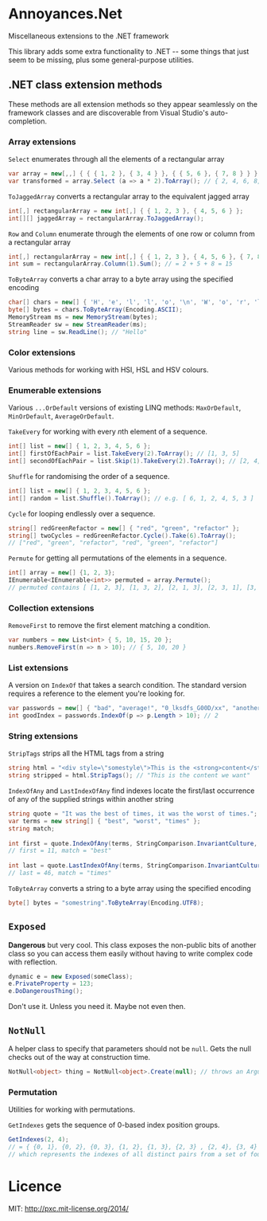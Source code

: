 # Annoyances.Net
Miscellaneous extensions to the .NET framework

This library adds some extra functionality to .NET -- some things that just seem to be missing, plus some general-purpose utilities.

## .NET class extension methods

These methods are all extension methods so they appear seamlessly on the framework classes and are discoverable from Visual Studio's auto-completion.

### Array extensions

`Select` enumerates through all the elements of a rectangular array

```csharp
var array = new[,,] { { { 1, 2 }, { 3, 4 } }, { { 5, 6 }, { 7, 8 } } };
var transformed = array.Select (a => a * 2).ToArray(); // { 2, 4, 6, 8, 10, 12, 14, 16 }
```

`ToJaggedArray` converts a rectangular array to the equivalent jagged array

```csharp
int[,] rectangularArray = new int[,] { { 1, 2, 3 }, { 4, 5, 6 } };    
int[][] jaggedArray = rectangularArray.ToJaggedArray();
```

`Row` and `Column` enumerate through the elements of one row or column from a rectangular array

```csharp
int[,] rectangularArray = new int[,] { { 1, 2, 3 }, { 4, 5, 6 }, { 7, 8, 9 } };
int sum = rectangularArray.Column(1).Sum(); // = 2 + 5 + 8 = 15
```

`ToByteArray` converts a char array to a byte array using the specified encoding

```csharp
char[] chars = new[] { 'H', 'e', 'l', 'l', 'o', '\n', 'W', 'o', 'r', 'l', 'd' };
byte[] bytes = chars.ToByteArray(Encoding.ASCII);
MemoryStream ms = new MemoryStream(bytes);
StreamReader sw = new StreamReader(ms);
string line = sw.ReadLine(); // "Hello"
```

### Color extensions

Various methods for working with HSI, HSL and HSV colours.

### Enumerable extensions

Various `...OrDefault` versions of existing LINQ methods: `MaxOrDefault`, `MinOrDefault`, `AverageOrDefault`.

`TakeEvery` for working with every *n*th element of a sequence.

```csharp
int[] list = new[] { 1, 2, 3, 4, 5, 6 };
int[] firstOfEachPair = list.TakeEvery(2).ToArray(); // [1, 3, 5]
int[] secondOfEachPair = list.Skip(1).TakeEvery(2).ToArray(); // [2, 4, 6]
```

`Shuffle` for randomising the order of a sequence.

```csharp
int[] list = new[] { 1, 2, 3, 4, 5, 6 };
int[] random = list.Shuffle().ToArray(); // e.g. [ 6, 1, 2, 4, 5, 3 ]
```

`Cycle` for looping endlessly over a sequence.

```csharp
string[] redGreenRefactor = new[] { "red", "green", "refactor" };
string[] twoCycles = redGreenRefactor.Cycle().Take(6).ToArray();
// ["red", "green", "refactor", "red", "green", "refactor"]
```

`Permute` for getting all permutations of the elements in a sequence.

```csharp
int[] array = new[] {1, 2, 3};
IEnumerable<IEnumerable<int>> permuted = array.Permute();
// permuted contains [ [1, 2, 3], [1, 3, 2], [2, 1, 3], [2, 3, 1], [3, 1, 2], [3, 2, 1] ])
```

### Collection extensions

`RemoveFirst` to remove the first element matching a condition.

```csharp
var numbers = new List<int> { 5, 10, 15, 20 };
numbers.RemoveFirst(n => n > 10); // { 5, 10, 20 }
```

### List extensions

A version on `IndexOf` that takes a search condition. The standard version requires a reference to the element you're looking for.

```csharp
var passwords = new[] { "bad", "average!", "0_lksdfs_G00D/xx", "anotherlongonehere" };
int goodIndex = passwords.IndexOf(p => p.Length > 10); // 2
```

### String extensions

`StripTags` strips all the HTML tags from a string

```csharp
string html = "<div style=\"somestyle\">This is the <strong>content</strong> we want</div>";
string stripped = html.StripTags(); // "This is the content we want"
```

`IndexOfAny` and `LastIndexOfAny` find indexes locate the first/last occurrence of any of the supplied strings within another string

```csharp
string quote = "It was the best of times, it was the worst of times.";
var terms = new string[] { "best", "worst", "times" };
string match;
    
int first = quote.IndexOfAny(terms, StringComparison.InvariantCulture, out match);
// first = 11, match = "best"
    
int last = quote.LastIndexOfAny(terms, StringComparison.InvariantCulture, out match);
// last = 46, match = "times"
```

`ToByteArray` converts a string to a byte array using the specified encoding

```csharp
byte[] bytes = "somestring".ToByteArray(Encoding.UTF8);
```

## `Exposed`

**Dangerous** but very cool. This class exposes the non-public bits of another class so you can access them easily without having to write complex code with reflection.

```csharp
dynamic e = new Exposed(someClass);
e.PrivateProperty = 123;
e.DoDangerousThing();
```

Don't use it. Unless you need it. Maybe not even then.

## `NotNull`

A helper class to specify that parameters should not be `null`. Gets the null checks out of the way at construction time.

```csharp
NotNull<object> thing = NotNull<object>.Create(null); // throws an ArgumentNullException
```

### Permutation

Utilities for working with permutations.

`GetIndexes` gets the sequence of 0-based index position groups.

```csharp
GetIndexes(2, 4);
// = { {0, 1}, {0, 2}, {0, 3}, {1, 2}, {1, 3}, {2, 3} , {2, 4}, {3, 4} }
// which represents the indexes of all distinct pairs from a set of four elements.
```

# Licence

MIT: http://pxc.mit-license.org/2014/
